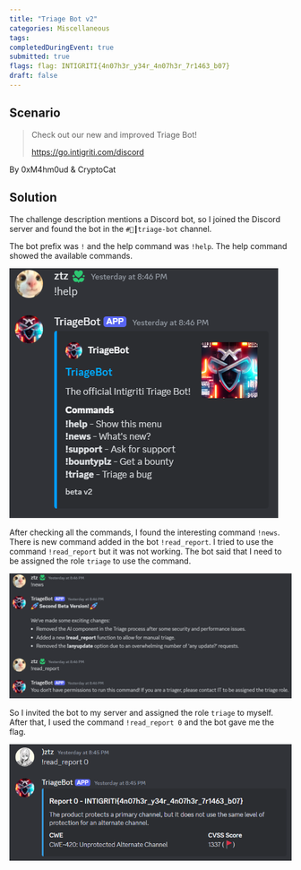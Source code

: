 ```yaml
---
title: "Triage Bot v2"
categories: Miscellaneous
tags: 
completedDuringEvent: true
submitted: true
flags: flag: INTIGRITI{4n07h3r_y34r_4n07h3r_7r1463_b07}
draft: false
---
```

## Scenario

> Check out our new and improved Triage Bot!
>
> https://go.intigriti.com/discord

By 0xM4hm0ud & CryptoCat

## Solution

The challenge description mentions a Discord bot, so I joined the Discord server and found the bot in the `#🤖┃triage-bot` channel. 

The bot prefix was `!` and the help command was `!help`. The help command showed the available commands.

![image](image.png)

After checking all the commands, I found the interesting command `!news`. There is new command added in the bot `!read_report`. I tried to use the command `!read_report` but it was not working. The bot said that I need to be assigned the role `triage` to use the command.

![image-1](image-1.png)

So I invited the bot to my server and assigned the role `triage` to myself. After that, I used the command `!read_report 0` and the bot gave me the flag.

![image-2](image-2.png)
